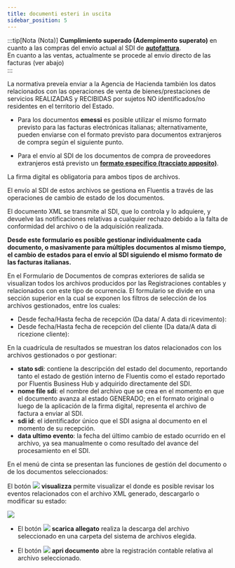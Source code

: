 ```yaml
---
title: documenti esteri in uscita
sidebar_position: 5
---
```

:::tip[Nota (Nota)]
**Cumplimiento superado (Adempimento superato)** en cuanto a las compras del envío actual al SDI de [**autofattura**](/docs/finance-area/e-invoice/auto-invoice/auto-invoice-generation).  
En cuanto a las ventas, actualmente se procede al envío directo de las facturas (ver abajo)  
:::

La normativa preveía enviar a la Agencia de Hacienda también los datos relacionados con las operaciones de venta de bienes/prestaciones de servicios REALIZADAS y RECIBIDAS por sujetos NO identificados/no residentes en el territorio del Estado.

- Para los documentos **emessi** es posible utilizar el mismo formato previsto para las facturas electrónicas italianas; alternativamente, pueden enviarse con el formato previsto para documentos extranjeros de compra según el siguiente punto.

- Para el envío al SDI de los documentos de compra de proveedores extranjeros está previsto un **[formato específico (tracciato apposito)](/docs/finance-area/declarations/declarations/electronic-invoice-for-foreign)**.

La firma digital es obligatoria para ambos tipos de archivos.

El envío al SDI de estos archivos se gestiona en Fluentis a través de las operaciones de cambio de estado de los documentos.

El documento XML se transmite al SDI, que lo controla y lo adquiere, y devuelve las notificaciones relativas a cualquier rechazo debido a la falta de conformidad del archivo o de la adquisición realizada.

**Desde este formulario es posible gestionar individualmente cada documento, o masivamente para múltiples documentos al mismo tiempo, el cambio de estados para el envío al SDI siguiendo el mismo formato de las facturas italianas.**

En el Formulario de Documentos de compras exteriores de salida se visualizan todos los archivos producidos por las Registraciones contables y relacionados con este tipo de ocurrencia. El formulario se divide en una sección superior en la cual se exponen los filtros de selección de los archivos gestionados, entre los cuales:

 - Desde fecha/Hasta fecha de recepción (Da data/ A data di ricevimento):  
 - Desde fecha/Hasta fecha de recepción del cliente (Da data/A data di ricezione cliente):  

En la cuadrícula de resultados se muestran los datos relacionados con los archivos gestionados o por gestionar:

 - **stato sdi**: contiene la descripción del estado del documento, reportando tanto el estado de gestión interno de Fluentis como el estado reportado por Fluentis Business Hub y adquirido directamente del SDI.  
 - **nome file sdi**: el nombre del archivo que se crea en el momento en que el documento avanza al estado GENERADO; en el formato original o luego de la aplicación de la firma digital, representa el archivo de factura a enviar al SDI.  
 - **sdi id**: el identificador único que el SDI asigna al documento en el momento de su recepción.  
 - **data ultimo evento**: la fecha del último cambio de estado ocurrido en el archivo, ya sea manualmente o como resultado del avance del procesamiento en el SDI.  

En el menú de cinta se presentan las funciones de gestión del documento o de los documentos seleccionados:

El botón ![](/img/neutral/common/view.png)  **visualizza** permite visualizar el  donde es posible revisar los eventos relacionados con el archivo XML generado, descargarlo o modificar su estado:

![](/img/it-it/finance-area/sdi-documents/outgoing-foreign-purchase-documents/image02.png)  

- El botón ![](/img/it-it/finance-area/sdi-documents/outgoing-foreign-purchase-documents/image03.png) **scarica allegato** realiza la descarga del archivo seleccionado en una carpeta del sistema de archivos elegida.

- El botón ![](/img/it-it/finance-area/sdi-documents/outgoing-foreign-purchase-documents/image04.png) **apri documento** abre la registración contable relativa al archivo seleccionado.